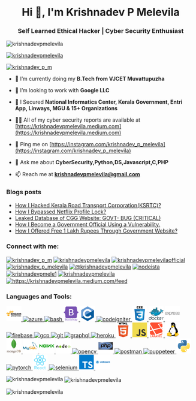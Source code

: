 <h1 align="center">Hi 👋, I'm Krishnadev P Melevila</h1>
<h3 align="center">Self Learned Ethical Hacker | Cyber Security Enthusiast</h3>

<p align="left"> <img src="https://komarev.com/ghpvc/?username=krishnadevpmelevila&label=Profile%20views&color=0e75b6&style=flat" alt="krishnadevpmelevila" /> </p>

<p align="left"> <a href="https://github.com/ryo-ma/github-profile-trophy"><img src="https://github-profile-trophy.vercel.app/?username=krishnadevpmelevila" alt="krishnadevpmelevila" /></a> </p>

<p align="left"> <a href="https://twitter.com/krishnadev_p_m" target="blank"><img src="https://img.shields.io/twitter/follow/krishnadev_p_m?logo=twitter&style=for-the-badge" alt="krishnadev_p_m" /></a> </p>

- 🔭 I’m currently doing my **B.Tech from VJCET Muvattupuzha**

- 👯 I’m looking to work with **Google LLC**

- 🤝 I Secured **National Informatics Center, Kerala Government, Entri App, Linways, MGU & 15+ Organizations**

- 👨‍💻 All of my cyber security reports are available at [https://krishnadevpmelevila.medium.com](https://krishnadevpmelevila.medium.com)

- 💌 Ping me on [https://instagram.com/krishnadev_p_melevila](https://instagram.com/krishnadev_p_melevila)

- 💬 Ask me about **CyberSecurity,Python,DS,Javascript,C,PHP**

- 📫 Reach me at **krishnadevpmelevila@gmail.com**

### Blogs posts
<!-- BLOG-POST-LIST:START -->
- [How I Hacked Kerala Road Transport Corporation&lpar;KSRTC&rpar;?](https://infosecwriteups.com/how-i-hacked-kerala-road-transport-corporation-ksrtc-b5c572c8e769?source=rss-f84eab03c7fe------2)
- [How I Bypassed Netflix Profile Lock?](https://infosecwriteups.com/how-i-bypassed-netflix-profile-lock-43901be1307c?source=rss-f84eab03c7fe------2)
- [Leaked Database of CGG Website: GOVT- BUG &lpar;CRITICAL&rpar;](https://krishnadevpmelevila.medium.com/leaked-database-of-cgg-website-govt-bug-critical-c0c4a418768b?source=rss-f84eab03c7fe------2)
- [How I Become a Government Official Using a Vulnerability.](https://infosecwriteups.com/how-i-become-a-government-official-using-a-vulnerability-4605a2db47f0?source=rss-f84eab03c7fe------2)
- [How I Offered Free 1 Lakh Rupees Through Government Website?](https://infosecwriteups.com/how-i-offered-free-1-lakh-rupees-through-government-website-6c10e16130fc?source=rss-f84eab03c7fe------2)
<!-- BLOG-POST-LIST:END -->

<h3 align="left">Connect with me:</h3>
<p align="left">
<a href="https://twitter.com/krishnadev_p_m" target="blank"><img align="center" src="https://raw.githubusercontent.com/rahuldkjain/github-profile-readme-generator/master/src/images/icons/Social/twitter.svg" alt="krishnadev_p_m" height="30" width="40" /></a>
<a href="https://linkedin.com/in/krishnadevpmelevila" target="blank"><img align="center" src="https://raw.githubusercontent.com/rahuldkjain/github-profile-readme-generator/master/src/images/icons/Social/linked-in-alt.svg" alt="krishnadevpmelevila" height="30" width="40" /></a>
<a href="https://fb.com/krishnadevpmelevilaofficial" target="blank"><img align="center" src="https://raw.githubusercontent.com/rahuldkjain/github-profile-readme-generator/master/src/images/icons/Social/facebook.svg" alt="krishnadevpmelevilaofficial" height="30" width="40" /></a>
<a href="https://instagram.com/krishnadev_p_melevila" target="blank"><img align="center" src="https://raw.githubusercontent.com/rahuldkjain/github-profile-readme-generator/master/src/images/icons/Social/instagram.svg" alt="krishnadev_p_melevila" height="30" width="40" /></a>
<a href="https://medium.com/@krishnadevpmelevila" target="blank"><img align="center" src="https://raw.githubusercontent.com/rahuldkjain/github-profile-readme-generator/master/src/images/icons/Social/medium.svg" alt="@krishnadevpmelevila" height="30" width="40" /></a>
<a href="https://www.youtube.com/c/nodeista" target="blank"><img align="center" src="https://raw.githubusercontent.com/rahuldkjain/github-profile-readme-generator/master/src/images/icons/Social/youtube.svg" alt="nodeista" height="30" width="40" /></a>
<a href="https://www.hackerrank.com/krishnadevpmele1" target="blank"><img align="center" src="https://raw.githubusercontent.com/rahuldkjain/github-profile-readme-generator/master/src/images/icons/Social/hackerrank.svg" alt="krishnadevpmele1" height="30" width="40" /></a>
<a href="https://www.leetcode.com/krishnadevpmelevila" target="blank"><img align="center" src="https://raw.githubusercontent.com/rahuldkjain/github-profile-readme-generator/master/src/images/icons/Social/leet-code.svg" alt="krishnadevpmelevila" height="30" width="40" /></a>
<a href="/https://krishnadevpmelevila.medium.com/feed" target="blank"><img align="center" src="https://raw.githubusercontent.com/rahuldkjain/github-profile-readme-generator/master/src/images/icons/Social/rss.svg" alt="https://krishnadevpmelevila.medium.com/feed" height="30" width="40" /></a>
</p>

<h3 align="left">Languages and Tools:</h3>
<p align="left"> <a href="https://aws.amazon.com" target="_blank"> <img src="https://raw.githubusercontent.com/devicons/devicon/master/icons/amazonwebservices/amazonwebservices-original-wordmark.svg" alt="aws" width="40" height="40"/> </a> <a href="https://azure.microsoft.com/en-in/" target="_blank"> <img src="https://www.vectorlogo.zone/logos/microsoft_azure/microsoft_azure-icon.svg" alt="azure" width="40" height="40"/> </a> <a href="https://www.gnu.org/software/bash/" target="_blank"> <img src="https://www.vectorlogo.zone/logos/gnu_bash/gnu_bash-icon.svg" alt="bash" width="40" height="40"/> </a> <a href="https://getbootstrap.com" target="_blank"> <img src="https://raw.githubusercontent.com/devicons/devicon/master/icons/bootstrap/bootstrap-plain-wordmark.svg" alt="bootstrap" width="40" height="40"/> </a> <a href="https://www.cprogramming.com/" target="_blank"> <img src="https://raw.githubusercontent.com/devicons/devicon/master/icons/c/c-original.svg" alt="c" width="40" height="40"/> </a> <a href="https://codeigniter.com" target="_blank"> <img src="https://cdn.worldvectorlogo.com/logos/codeigniter.svg" alt="codeigniter" width="40" height="40"/> </a> <a href="https://www.w3schools.com/css/" target="_blank"> <img src="https://raw.githubusercontent.com/devicons/devicon/master/icons/css3/css3-original-wordmark.svg" alt="css3" width="40" height="40"/> </a> <a href="https://www.docker.com/" target="_blank"> <img src="https://raw.githubusercontent.com/devicons/devicon/master/icons/docker/docker-original-wordmark.svg" alt="docker" width="40" height="40"/> </a> <a href="https://expressjs.com" target="_blank"> <img src="https://raw.githubusercontent.com/devicons/devicon/master/icons/express/express-original-wordmark.svg" alt="express" width="40" height="40"/> </a> <a href="https://firebase.google.com/" target="_blank"> <img src="https://www.vectorlogo.zone/logos/firebase/firebase-icon.svg" alt="firebase" width="40" height="40"/> </a> <a href="https://cloud.google.com" target="_blank"> <img src="https://www.vectorlogo.zone/logos/google_cloud/google_cloud-icon.svg" alt="gcp" width="40" height="40"/> </a> <a href="https://git-scm.com/" target="_blank"> <img src="https://www.vectorlogo.zone/logos/git-scm/git-scm-icon.svg" alt="git" width="40" height="40"/> </a> <a href="https://graphql.org" target="_blank"> <img src="https://www.vectorlogo.zone/logos/graphql/graphql-icon.svg" alt="graphql" width="40" height="40"/> </a> <a href="https://heroku.com" target="_blank"> <img src="https://www.vectorlogo.zone/logos/heroku/heroku-icon.svg" alt="heroku" width="40" height="40"/> </a> <a href="https://www.w3.org/html/" target="_blank"> <img src="https://raw.githubusercontent.com/devicons/devicon/master/icons/html5/html5-original-wordmark.svg" alt="html5" width="40" height="40"/> </a> <a href="https://developer.mozilla.org/en-US/docs/Web/JavaScript" target="_blank"> <img src="https://raw.githubusercontent.com/devicons/devicon/master/icons/javascript/javascript-original.svg" alt="javascript" width="40" height="40"/> </a> <a href="https://laravel.com/" target="_blank"> <img src="https://raw.githubusercontent.com/devicons/devicon/master/icons/laravel/laravel-plain-wordmark.svg" alt="laravel" width="40" height="40"/> </a> <a href="https://www.linux.org/" target="_blank"> <img src="https://raw.githubusercontent.com/devicons/devicon/master/icons/linux/linux-original.svg" alt="linux" width="40" height="40"/> </a> <a href="https://www.mongodb.com/" target="_blank"> <img src="https://raw.githubusercontent.com/devicons/devicon/master/icons/mongodb/mongodb-original-wordmark.svg" alt="mongodb" width="40" height="40"/> </a> <a href="https://www.mysql.com/" target="_blank"> <img src="https://raw.githubusercontent.com/devicons/devicon/master/icons/mysql/mysql-original-wordmark.svg" alt="mysql" width="40" height="40"/> </a> <a href="https://www.nginx.com" target="_blank"> <img src="https://raw.githubusercontent.com/devicons/devicon/master/icons/nginx/nginx-original.svg" alt="nginx" width="40" height="40"/> </a> <a href="https://nodejs.org" target="_blank"> <img src="https://raw.githubusercontent.com/devicons/devicon/master/icons/nodejs/nodejs-original-wordmark.svg" alt="nodejs" width="40" height="40"/> </a> <a href="https://opencv.org/" target="_blank"> <img src="https://www.vectorlogo.zone/logos/opencv/opencv-icon.svg" alt="opencv" width="40" height="40"/> </a> <a href="https://www.php.net" target="_blank"> <img src="https://raw.githubusercontent.com/devicons/devicon/master/icons/php/php-original.svg" alt="php" width="40" height="40"/> </a> <a href="https://postman.com" target="_blank"> <img src="https://www.vectorlogo.zone/logos/getpostman/getpostman-icon.svg" alt="postman" width="40" height="40"/> </a> <a href="https://github.com/puppeteer/puppeteer" target="_blank"> <img src="https://www.vectorlogo.zone/logos/pptrdev/pptrdev-official.svg" alt="puppeteer" width="40" height="40"/> </a> <a href="https://www.python.org" target="_blank"> <img src="https://raw.githubusercontent.com/devicons/devicon/master/icons/python/python-original.svg" alt="python" width="40" height="40"/> </a> <a href="https://pytorch.org/" target="_blank"> <img src="https://www.vectorlogo.zone/logos/pytorch/pytorch-icon.svg" alt="pytorch" width="40" height="40"/> </a> <a href="https://reactjs.org/" target="_blank"> <img src="https://raw.githubusercontent.com/devicons/devicon/master/icons/react/react-original-wordmark.svg" alt="react" width="40" height="40"/> </a> <a href="https://www.selenium.dev" target="_blank"> <img src="https://raw.githubusercontent.com/detain/svg-logos/780f25886640cef088af994181646db2f6b1a3f8/svg/selenium-logo.svg" alt="selenium" width="40" height="40"/> </a> <a href="https://www.typescriptlang.org/" target="_blank"> <img src="https://raw.githubusercontent.com/devicons/devicon/master/icons/typescript/typescript-original.svg" alt="typescript" width="40" height="40"/> </a> <a href="https://webpack.js.org" target="_blank"> <img src="https://raw.githubusercontent.com/devicons/devicon/d00d0969292a6569d45b06d3f350f463a0107b0d/icons/webpack/webpack-original-wordmark.svg" alt="webpack" width="40" height="40"/> </a> </p>

<p><img align="left" src="https://github-readme-stats.vercel.app/api/top-langs?username=krishnadevpmelevila&show_icons=true&locale=en&layout=compact" alt="krishnadevpmelevila" /></p>

<p>&nbsp;<img align="center" src="https://github-readme-stats.vercel.app/api?username=krishnadevpmelevila&show_icons=true&locale=en" alt="krishnadevpmelevila" /></p>

<p><img align="center" src="https://github-readme-streak-stats.herokuapp.com/?user=krishnadevpmelevila&" alt="krishnadevpmelevila" /></p>
